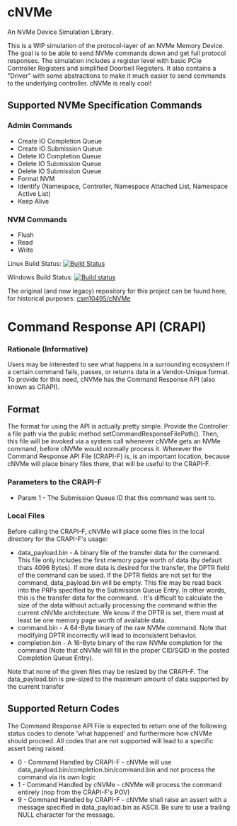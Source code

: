# cNVMe
An NVMe Device Simulation Library.

This is a WIP simulation of the protocol-layer of an NVMe Memory Device. The goal is to be able to send NVMe commands down and get full protocol responses. The simulation includes a register level with basic PCIe Controller Registers and simplified Doorbell Registers. It also contains a "Driver" with some abstractions to make it much easier to send commands to the underlying controller. cNVMe is really cool!

## Supported NVMe Specification Commands
### Admin Commands
* Create IO Completion Queue
* Create IO Submission Queue
* Delete IO Completion Queue
* Delete IO Submission Queue
* Delete IO Submission Queue
* Format NVM
* Identify (Namespace, Controller, Namespace Attached List, Namespace Active List)
* Keep Alive

### NVM Commands
* Flush
* Read
* Write

Linux Build Status: [![Build Status](https://travis-ci.org/intel/cNVMe.svg?branch=master)](https://travis-ci.org/intel/cNVMe)

Windows Build Status: [![Build status](https://ci.appveyor.com/api/projects/status/svfanibbsfm94d4f/branch/master?svg=true)](https://ci.appveyor.com/project/csm10495/cnvme-v65dl/branch/master)

The original (and now legacy) repository for this project can be found here, for historical purposes: [csm10495/cNVMe](https://github.com/csm10495/cNVMe)

# Command Response API (CRAPI)
### Rationale (Informative)
Users may be interested to see what happens in a surrounding ecosystem if a certain command fails, passes, or returns data in a Vendor-Unique format. To provide for this need, cNVMe has the Command Response API (also known as CRAPI).

## Format
The format for using the API is actually pretty simple. Provide the Controller a file path via the public method setCommandResponseFilePath(). Then, this file will be invoked via a system call whenever cNVMe gets an NVMe command, before cNVMe would normally process it. Wherever the Command Response API File (CRAPI-F) is, is an important location, because cNVMe will place binary files there, that will be useful to the CRAPI-F. 

### Parameters to the CRAPI-F
- Param 1 - The Submission Queue ID that this command was sent to.

### Local Files
Before calling the CRAPI-F, cNVMe will place some files in the local directory for the CRAPI-F's usage:
- data_payload.bin - A binary file of the transfer data for the command. This file only includes the first memory page worth of data (by default thats 4096 Bytes). If more data is desired for the transfer, the DPTR field of the command can be used. If the DPTR fields are not set for the command, data_payload.bin will be empty. This file may be read back into the PRPs specified by the Submission Queue Entry. In other words, this is the transfer data for the command.
<Informative data_payload.bin Context> : It's difficult to calculate the size of the data without actually processing the command within the current cNVMe architecture. We know if the DPTR is set, there must at least be one memory page worth of available data.
- command.bin - A 64-Byte binary of the raw NVMe command. Note that modifying DPTR incorrectly will lead to inconsistent behavior.
- completion.bin - A 16-Byte binary of the raw NVMe completion for the command (Note that cNVMe will fill in the proper CID/SQID in the posted Completion Queue Entry).

Note that none of the given files may be resized by the CRAPI-F. The data_payload.bin is pre-sized to the maximum amount of data supported by the current transfer

## Supported Return Codes
The Command Response API File is expected to return one of the following status codes to denote 'what happened' and furthermore how cNVMe should proceed.
All codes that are not supported will lead to a specific assert being raised.
- 0 - Command Handled by CRAPI-F - cNVMe will use data_payload.bin/completion.bin/command.bin and not process the command via its own logic
- 1 - Command Handled by cNVMe - cNVMe will process the command entirely (nop from the CRAPI-F's POV)
- 9 - Command Handled by CRAPI-F - cNVMe shall raise an assert with a message specified in data_payload.bin as ASCII. Be sure to use a trailing NULL character for the message.
